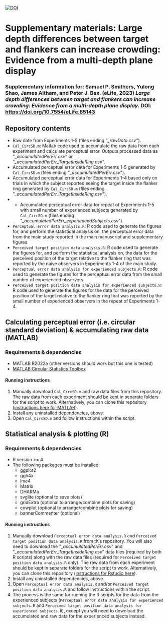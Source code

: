 [![DOI](https://zenodo.org/badge/568511675.svg)](https://zenodo.org/badge/latestdoi/568511675)

# Supplementary materials: Large depth differences between target and flankers can increase crowding: Evidence from a multi-depth plane display
### Supplementary information for: Samuel P. Smithers, Yulong Shao, James Altham, and Peter J. Bex. (eLife, 2023) *Large depth differences between target and flankers can increase crowding: Evidence from a multi-depth plane display.* DOI: https://doi.org/10.7554/eLife.85143

## Repository contents
- Raw date from Experiments 1-5 (files ending "*_rawData.csv*").
- ```Cal_CircSD.m```: Matlab code used to accumulate the raw data from each experiment and calculate perceptual error. Outputs processed data as "*_accumulatedPerErr.csv*" or "*_accumulatedPerErr_TargetInsideRing.csv*".
- Accumulated perceptual error data for Experiments 1-5 generated by ```Cal_CircSD.m``` (files ending "*_accumulatedPerErr.csv*").
- Accumulated perceptual error data for Experiments 1-4 based only on trials in which the subject reported seeing the target inside the flanker ring generated by ```Cal_CircSD.m``` (files ending "*_accumulatedPerErr_TargetInsideRing.csv*").
- - Accumulated perceptual error data for repeat of Experiments 1-5 with small number of experienced subjects generated by ```Cal_CircSD.m``` (files ending "*_accumulatedPerErr_experiencedSubjects.csv*").
- ```Perceptual error data analysis.R```: R code used to generate the figures for, and perform the statistical analysis on, the perceptual error data from the main study reported in the main manuscript and supplementary figures.
- ```Perceived target position data analysis.R```: R code used to generate the figures for, and perform the statistical analysis on, the data for the perceived position of the target relative to the flanker ring that was reported by the naive observers in Experiments 1-4 of the main study.
- ```Perceptual error data analysis for experienced subjects.R```: R code used to generate the figures for the perceptual error data from the small number of experienced observers.
- ```Perceived target position data analysis for experienced subjects.R```: R code used to generate the figures for the data for the perceived position of the target relative to the flanker ring that was reported by the small number of experienced observers in the repeat of Experiments 1-4. 

## Calculating perceptual error (i.e. circular standard deviation) & accumulating raw data (MATLAB)
### Requirements & dependencies
- MATLAB R2022a (other versions should work but this one is tested)
- [MATLAB Circular Statistics Toolbox](https://www.mathworks.com/matlabcentral/fileexchange/10676-circular-statistics-toolbox-directional-statistics)

#### Running instructions
1. Manually download ```Cal_CircSD.m``` and raw data files from this repository. The raw data from each experiment should be kept in separate folders for the script to work. Alternatively, you can clone this repository ([instructions here for MATLAB](https://www.mathworks.com/help/simulink/ug/clone-git-repository.html)). 
2. Install any uninstalled dependencies, above.
3. Open ```Cal_CircSD.m``` and follow instructions within the script. 

## Statistical analysis & plotting (R)
### Requirements & dependencies
- R version >= 4
- The following packages must be installed: 
  - ggplot2
  - ggh4x
  - lme4
  - Matrix
  - DHARMa
  - svglite (optional to save plots)
  - gridExtra (optional to arrange/combine plots for saving)
  - cowplot (optional to arrange/combine plots for saving)
  - bannerCommenter (optional)

#### Running instructions
1. Manually download ```Perceptual error data analysis.R``` and ```Perceived target position data analysis.R``` from this repository. You will also need to download the "*_accumulatedPerErr.csv*" and "*_accumulatedPerErr_TargetInsideRing.csv*" data files (required by both R scripts) along with the raw data files (required for ```Perceived target position data analysis.R``` only). The raw data from each experiment should be kept in separate folders for the script to work. Alternatively, you can clone this repository ([instructions for Rstudio here](https://datacarpentry.org/rr-version-control/03-git-in-rstudio/index.html)). 
2. Install any uninstalled dependencies, above.
3. Open ```Perceptual error data analysis.R``` and/or ```Perceived target position data analysis.R``` and follow instructions within the script.
4. The process is the same for running the R scripts for the data from the experienced subjects (```Perceptual error data analysis for experienced subjects.R``` and ```Perceived target position data analysis for experienced subjects.R```), except you will need to download the accumulated and raw data for the experienced subjects instead.
